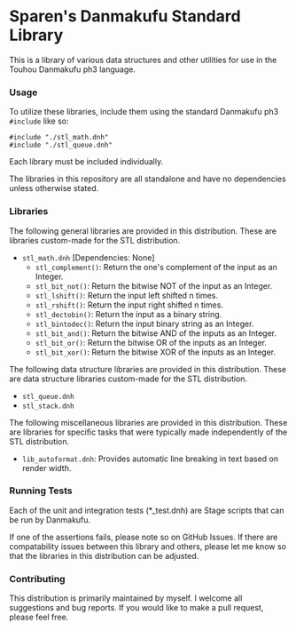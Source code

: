 # Sparen's Danmakufu Standard Library

This is a library of various data structures and other utilities for use in the Touhou Danmakufu ph3 language.

### Usage

To utilize these libraries, include them using the standard Danmakufu ph3 `#include` like so:

```
#include "./stl_math.dnh"
#include "./stl_queue.dnh"
```

Each library must be included individually.

The libraries in this repository are all standalone and have no dependencies unless otherwise stated.

### Libraries

The following general libraries are provided in this distribution. These are libraries custom-made for the STL distribution.

* `stl_math.dnh` [Dependencies: None]
    - `stl_complement()`: Return the one's complement of the input as an Integer.
    - `stl_bit_not()`: Return the bitwise NOT of the input as an Integer.
    - `stl_lshift()`: Return the input left shifted n times.
    - `stl_rshift()`: Return the input right shifted n times.
    - `stl_dectobin()`: Return the input as a binary string.
    - `stl_bintodec()`: Return the input binary string as an Integer.
    - `stl_bit_and()`: Return the bitwise AND of the inputs as an Integer.
    - `stl_bit_or()`: Return the bitwise OR of the inputs as an Integer.
    - `stl_bit_xor()`: Return the bitwise XOR of the inputs as an Integer.

The following data structure libraries are provided in this distribution. These are data structure libraries custom-made for the STL distribution.

* `stl_queue.dnh`
* `stl_stack.dnh`

The following miscellaneous libraries are provided in this distribution. These are libraries for specific tasks that were typically made independently of the STL distribution.

* `lib_autoformat.dnh`: Provides automatic line breaking in text based on render width.

### Running Tests

Each of the unit and integration tests (*_test.dnh) are Stage scripts that can be run by Danmakufu.

If one of the assertions fails, please note so on GitHub Issues. If there are compatability issues between this library and others, please let me know so that the libraries in this distribution can be adjusted.

### Contributing

This distribution is primarily maintained by myself. I welcome all suggestions and bug reports. If you would like to make a pull request, please feel free.
